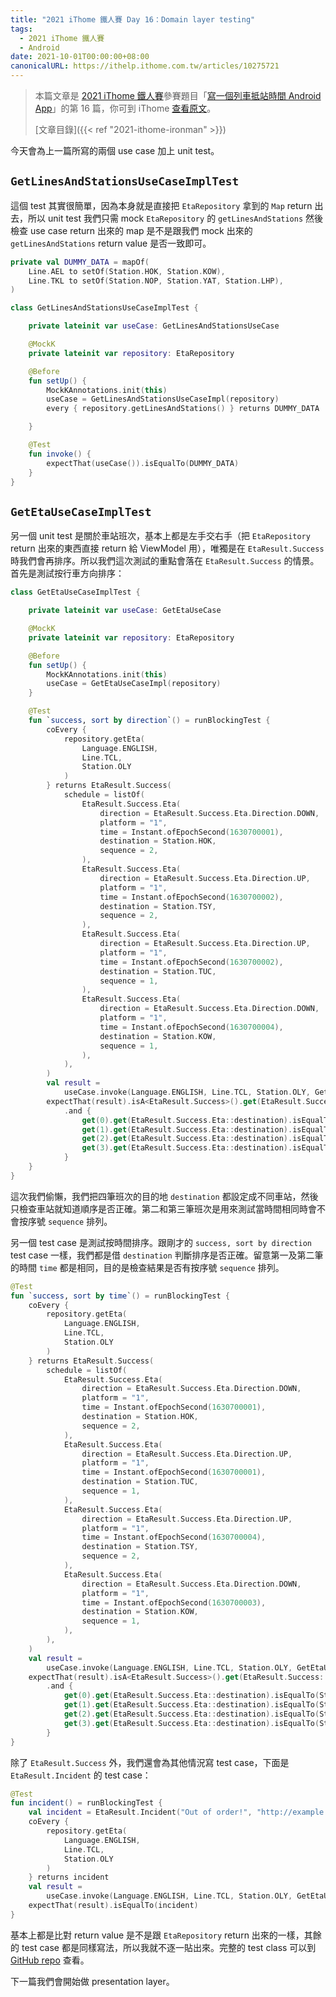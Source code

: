 ```yaml
---
title: "2021 iThome 鐵人賽 Day 16：Domain layer testing"
tags:
  - 2021 iThome 鐵人賽
  - Android
date: 2021-10-01T00:00:00+08:00
canonicalURL: https://ithelp.ithome.com.tw/articles/10275721
---
```


> 本篇文章是 [2021 iThome 鐵人賽](https://ithelp.ithome.com.tw/2021ironman)參賽題目「[寫一個列車抵站時間 Android App](https://ithelp.ithome.com.tw/users/20139666/ironman/4661)」的第 16 篇，你可到 iThome [查看原文](https://ithelp.ithome.com.tw/articles/10275721)。
>
> [文章目錄]({{< ref "2021-ithome-ironman" >}})

今天會為上一篇所寫的兩個 use case 加上 unit test。

## `GetLinesAndStationsUseCaseImplTest`

這個 test 其實很簡單，因為本身就是直接把 `EtaRepository` 拿到的 `Map` return 出去，所以 unit test 我們只需 mock `EtaRepository` 的 `getLinesAndStations` 然後檢查 use case return 出來的 map 是不是跟我們 mock 出來的 `getLinesAndStations` return value 是否一致即可。

```kotlin
private val DUMMY_DATA = mapOf(
    Line.AEL to setOf(Station.HOK, Station.KOW),
    Line.TKL to setOf(Station.NOP, Station.YAT, Station.LHP),
)

class GetLinesAndStationsUseCaseImplTest {

    private lateinit var useCase: GetLinesAndStationsUseCase

    @MockK
    private lateinit var repository: EtaRepository

    @Before
    fun setUp() {
        MockKAnnotations.init(this)
        useCase = GetLinesAndStationsUseCaseImpl(repository)
        every { repository.getLinesAndStations() } returns DUMMY_DATA

    }

    @Test
    fun invoke() {
        expectThat(useCase()).isEqualTo(DUMMY_DATA)
    }
}
```

## `GetEtaUseCaseImplTest`

另一個 unit test 是關於車站班次，基本上都是左手交右手（把 `EtaRepository` return 出來的東西直接 return 給 ViewModel 用），唯獨是在 `EtaResult.Success` 時我們會再排序。所以我們這次測試的重點會落在 `EtaResult.Success` 的情景。首先是測試按行車方向排序：

```kotlin
class GetEtaUseCaseImplTest {

    private lateinit var useCase: GetEtaUseCase

    @MockK
    private lateinit var repository: EtaRepository

    @Before
    fun setUp() {
        MockKAnnotations.init(this)
        useCase = GetEtaUseCaseImpl(repository)
    }

    @Test
    fun `success, sort by direction`() = runBlockingTest {
        coEvery {
            repository.getEta(
                Language.ENGLISH,
                Line.TCL,
                Station.OLY
            )
        } returns EtaResult.Success(
            schedule = listOf(
                EtaResult.Success.Eta(
                    direction = EtaResult.Success.Eta.Direction.DOWN,
                    platform = "1",
                    time = Instant.ofEpochSecond(1630700001),
                    destination = Station.HOK,
                    sequence = 2,
                ),
                EtaResult.Success.Eta(
                    direction = EtaResult.Success.Eta.Direction.UP,
                    platform = "1",
                    time = Instant.ofEpochSecond(1630700002),
                    destination = Station.TSY,
                    sequence = 2,
                ),
                EtaResult.Success.Eta(
                    direction = EtaResult.Success.Eta.Direction.UP,
                    platform = "1",
                    time = Instant.ofEpochSecond(1630700002),
                    destination = Station.TUC,
                    sequence = 1,
                ),
                EtaResult.Success.Eta(
                    direction = EtaResult.Success.Eta.Direction.DOWN,
                    platform = "1",
                    time = Instant.ofEpochSecond(1630700004),
                    destination = Station.KOW,
                    sequence = 1,
                ),
            ),
        )
        val result =
            useCase.invoke(Language.ENGLISH, Line.TCL, Station.OLY, GetEtaUseCase.SortBy.DIRECTION)
        expectThat(result).isA<EtaResult.Success>().get(EtaResult.Success::schedule).hasSize(4)
            .and {
                get(0).get(EtaResult.Success.Eta::destination).isEqualTo(Station.TUC)
                get(1).get(EtaResult.Success.Eta::destination).isEqualTo(Station.TSY)
                get(2).get(EtaResult.Success.Eta::destination).isEqualTo(Station.KOW)
                get(3).get(EtaResult.Success.Eta::destination).isEqualTo(Station.HOK)
            }
    }
}
```

這次我們偷懶，我們把四筆班次的目的地 `destination` 都設定成不同車站，然後只檢查車站就知道順序是否正確。第二和第三筆班次是用來測試當時間相同時會不會按序號 `sequence` 排列。

另一個 test case 是測試按時間排序。跟剛才的 `success, sort by direction` test case 一樣，我們都是借 `destination` 判斷排序是否正確。留意第一及第二筆的時間 `time` 都是相同，目的是檢查結果是否有按序號 `sequence` 排列。

```kotlin
@Test
fun `success, sort by time`() = runBlockingTest {
    coEvery {
        repository.getEta(
            Language.ENGLISH,
            Line.TCL,
            Station.OLY
        )
    } returns EtaResult.Success(
        schedule = listOf(
            EtaResult.Success.Eta(
                direction = EtaResult.Success.Eta.Direction.DOWN,
                platform = "1",
                time = Instant.ofEpochSecond(1630700001),
                destination = Station.HOK,
                sequence = 2,
            ),
            EtaResult.Success.Eta(
                direction = EtaResult.Success.Eta.Direction.UP,
                platform = "1",
                time = Instant.ofEpochSecond(1630700001),
                destination = Station.TUC,
                sequence = 1,
            ),
            EtaResult.Success.Eta(
                direction = EtaResult.Success.Eta.Direction.UP,
                platform = "1",
                time = Instant.ofEpochSecond(1630700004),
                destination = Station.TSY,
                sequence = 2,
            ),
            EtaResult.Success.Eta(
                direction = EtaResult.Success.Eta.Direction.DOWN,
                platform = "1",
                time = Instant.ofEpochSecond(1630700003),
                destination = Station.KOW,
                sequence = 1,
            ),
        ),
    )
    val result =
        useCase.invoke(Language.ENGLISH, Line.TCL, Station.OLY, GetEtaUseCase.SortBy.TIME)
    expectThat(result).isA<EtaResult.Success>().get(EtaResult.Success::schedule).hasSize(4)
        .and {
            get(0).get(EtaResult.Success.Eta::destination).isEqualTo(Station.TUC)
            get(1).get(EtaResult.Success.Eta::destination).isEqualTo(Station.HOK)
            get(2).get(EtaResult.Success.Eta::destination).isEqualTo(Station.KOW)
            get(3).get(EtaResult.Success.Eta::destination).isEqualTo(Station.TSY)
        }
}
```

除了 `EtaResult.Success` 外，我們還會為其他情況寫 test case，下面是 `EtaResult.Incident` 的 test case：

```kotlin
@Test
fun incident() = runBlockingTest {
    val incident = EtaResult.Incident("Out of order!", "http://example.com")
    coEvery {
        repository.getEta(
            Language.ENGLISH,
            Line.TCL,
            Station.OLY
        )
    } returns incident
    val result =
        useCase.invoke(Language.ENGLISH, Line.TCL, Station.OLY, GetEtaUseCase.SortBy.DIRECTION)
    expectThat(result).isEqualTo(incident)
}
```

基本上都是比對 return value 是不是跟 `EtaRepository` return 出來的一樣，其餘的 test case 都是同樣寫法，所以我就不逐一貼出來。完整的 test class 可以到 [GitHub repo](https://github.com/ericksli/eta-demo/tree/main/app/src/test/java/net/swiftzer/etademo/domain) 查看。

下一篇我們會開始做 presentation layer。
